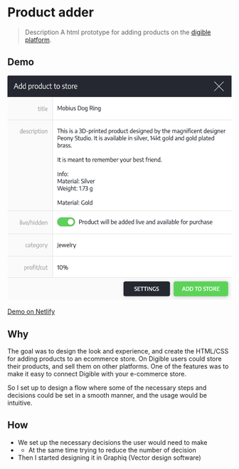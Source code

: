 # Product adder

> Description
> A html prototype for adding products on the [digible platform](https://www.digible.net).

## Demo

![Screenshot](https://raw.githubusercontent.com/johann1301h/productAdder/master/Screenshot.png "This  is just a screenshot, click the demo link to see it in action.")


[Demo on Netlify](digible-product-adder.netlify.com)

## Why

The goal was to design the look and experience, and create the HTML/CSS for adding products to an ecommerce store. 
On Digible users could store their products, and sell them on other platforms. 
One of the features was to make it easy to connect Digible with your e-commerce store.

So I set up to design a flow where some of the necessary steps and decisions could be set in a smooth manner, and the usage would be intuitive.

## How

* We set up the necessary decisions the user would need to make
* * At the same time trying to reduce the number of decision
* Then I started designing it in Graphiq (Vector design software)
